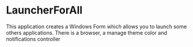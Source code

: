 # LauncherForAll

This application creates a Windows Form which allows you to launch some others applications.
There is a browser, a manage theme color and notifications controller
